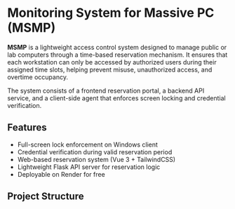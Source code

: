 # Monitoring System for Massive PC (MSMP)

**MSMP** is a lightweight access control system designed to manage public or lab computers through a time-based reservation mechanism. It ensures that each workstation can only be accessed by authorized users during their assigned time slots, helping prevent misuse, unauthorized access, and overtime occupancy.

The system consists of a frontend reservation portal, a backend API service, and a client-side agent that enforces screen locking and credential verification.

## Features

- Full-screen lock enforcement on Windows client
- Credential verification during valid reservation period
- Web-based reservation system (Vue 3 + TailwindCSS)
- Lightweight Flask API server for reservation logic
- Deployable on Render for free

## Project Structure

